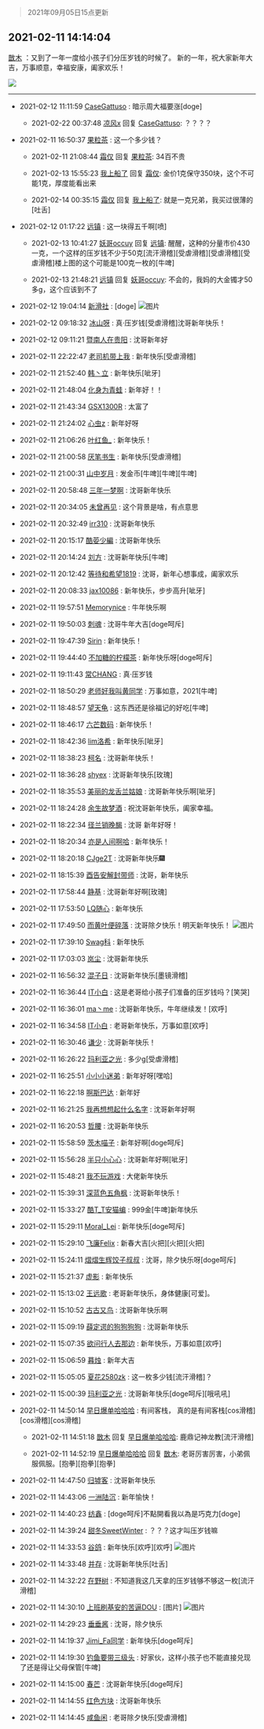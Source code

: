 > 2021年09月05日15点更新
<link rel="stylesheet" href="https://cdn.jsdelivr.net/gh/taotie6/sampleJSON@main/css/photo_show.css">


 ## 2021-02-11 14:14:04 

 [㪚木](https://www.coolapk.com/feed/24810687?shareKey=MDJkZTY2NmQ2ZDlhNjEzMTc3YmY~) ：又到了一年一度给小孩子们分压岁钱的时候了。
新的一年，祝大家新年大吉，万事顺意，幸福安康，阖家欢乐！ 

<div class="album">
<img class="img-item" src="https://image.coolapk.com/feed/2021/0211/14/1081091_dc8d4c1d_4043_3828@1728x2010.jpeg" />
</div>

 ------- 

- 2021-02-12 11:11:59 [CaseGattuso](uid=1275642) : 暗示周大福要涨[doge] 

    - 2021-02-22 00:37:48 [凉风x](uid=1300277) 回复 [CaseGattuso](uid=1275642): ？？？？ 

- 2021-02-11 16:50:37 [果粒茶](uid=1028454) : 这一个多少钱？ 

    - 2021-02-11 21:08:44 [霜仅](uid=1386953) 回复 [果粒茶](uid=1028454): 34百不贵 

    - 2021-02-13 15:55:23 [我上船了](uid=441422) 回复 [霜仅](uid=1386953): 金价1克保守350块，这个不可能1克，厚度能看出来 

    - 2021-02-14 00:35:15 [霜仅](uid=1386953) 回复 [我上船了](uid=441422): 就是一克兄弟，我买过很薄的[吐舌] 

- 2021-02-12 01:17:22 [远镇](uid=1471248) : 这一块得五千啊[喷] 

    - 2021-02-13 10:41:27 [妖哥occuy](uid=1388591) 回复 [远镇](uid=1471248): 醒醒，这种的分量市价430一克，一个这样的压岁钱不少于50克[流汗滑稽][受虐滑稽][受虐滑稽][受虐滑稽]楼上图的这个可能是100克一枚的[牛啤] 

    - 2021-02-13 21:48:21 [远镇](uid=1471248) 回复 [妖哥occuy](uid=1388591): 不会的，我妈的大金镯才50多g，这个应该到不了 

- 2021-02-12 19:04:14 [新滑社](uid=2627292) : [doge] ![图片](https://image.coolapk.com/feed/2021/0212/19/2627292_e57d251c_7852_0219@593x365.jpeg)

- 2021-02-12 09:18:32 [冰山呀](uid=1245744) : 真·压岁钱[受虐滑稽]沈哥新年快乐！ 

- 2021-02-12 09:11:21 [暨南人在贵阳](uid=2427652) : 沈哥新年好 

- 2021-02-11 22:22:47 [老司机带上我](uid=1912353) : 新年快乐[受虐滑稽] 

- 2021-02-11 21:52:40 [韩丶立](uid=682352) : 新年快乐[呲牙] 

- 2021-02-11 21:48:04 [化身为青蛙](uid=1209189) : 新年好！！ 

- 2021-02-11 21:43:34 [GSX1300R](uid=2881715) : 太富了 

- 2021-02-11 21:24:02 [心虫z](uid=151532) : 新年好呀 

- 2021-02-11 21:06:26 [叶红鱼_](uid=728808) : 新年快乐！ 

- 2021-02-11 21:00:58 [厌笔书生](uid=1585734) : 新年快乐[受虐滑稽] 

- 2021-02-11 21:00:31 [山中岁月](uid=2158518) : 发金币[牛啤][牛啤][牛啤] 

- 2021-02-11 20:58:48 [三年一梦啊](uid=1706749) : 沈哥新年快乐 

- 2021-02-11 20:34:05 [未曾再见](uid=666403) : 这个背景是啥，有点意思 

- 2021-02-11 20:32:49 [irr310](uid=636373) : 沈哥新年快乐 

- 2021-02-11 20:15:17 [酷荌少編](uid=2564936) : 沈哥新年快乐 

- 2021-02-11 20:14:24 [刘方](uid=2727798) : 沈哥新年快乐[牛啤] 

- 2021-02-11 20:12:42 [等待和希望1819](uid=2954783) : 沈哥，新年心想事成，阖家欢乐 

- 2021-02-11 20:08:33 [jax10086](uid=797822) : 新年快乐，步步高升[呲牙] 

- 2021-02-11 19:57:51 [Memorynice](uid=499040) : 牛年快乐啊 

- 2021-02-11 19:50:03 [刺魂](uid=1662383) : 沈哥牛年大吉[doge呵斥] 

- 2021-02-11 19:47:39 [Sirin](uid=1860924) : 新年快乐！ 

- 2021-02-11 19:44:40 [不加糖的柠檬茶](uid=1973003) : 新年快乐呀[doge呵斥] 

- 2021-02-11 19:11:43 [常CHANG](uid=2190258) : 真·压岁钱 

- 2021-02-11 18:50:29 [老师好我叫黄同学](uid=1577656) : 万事如意，2021[牛啤] 

- 2021-02-11 18:48:57 [望天龟](uid=1618563) : 这东西还是徐福记的好吃[牛啤] 

- 2021-02-11 18:46:17 [六芒数码](uid=2190130) : 新年快乐！ 

- 2021-02-11 18:42:36 [lim洛希](uid=816320) : 新年快乐[呲牙] 

- 2021-02-11 18:38:23 [柯名](uid=1565155) : 沈哥新年快乐！ 

- 2021-02-11 18:36:28 [shyex](uid=629300) : 沈哥新年快乐[玫瑰] 

- 2021-02-11 18:35:53 [美丽的龙舌兰姑娘](uid=1174309) : 沈哥新年快乐啊[呲牙] 

- 2021-02-11 18:24:28 [余生故梦酒](uid=686082) : 祝沈哥新年快乐，阖家幸福。 

- 2021-02-11 18:22:34 [径兰销晚馤](uid=3126440) : 沈哥 新年好呀！ 

- 2021-02-11 18:20:34 [亦是人间啊哈](uid=4119252) : 新年快乐！ 

- 2021-02-11 18:20:18 [CJge2T](uid=504673) : 沈哥新年快乐🎆 

- 2021-02-11 18:15:39 [酉告安解封带师](uid=1199540) : 沈哥，新年快乐 

- 2021-02-11 17:58:44 [静基](uid=1353091) : 沈哥新年好啊[玫瑰] 

- 2021-02-11 17:53:50 [LQ随心](uid=1002360) : 新年快乐 

- 2021-02-11 17:49:50 [而黄叶便碎落](uid=2845514) : 沈哥除夕快乐！明天新年快乐！ ![图片](https://image.coolapk.com/feed/2021/0211/17/2845514_ac3d45cf_6961_9226@380x672.gif)

- 2021-02-11 17:39:10 [Swag科](uid=3229387) : 新年快乐 

- 2021-02-11 17:03:03 [岚尘](uid=1308250) : 沈哥新年快乐 

- 2021-02-11 16:56:32 [混子日](uid=1878276) : 沈哥新年快乐[墨镜滑稽] 

- 2021-02-11 16:36:44 [IT小白](uid=1002886) : 这是老哥给小孩子们准备的压岁钱吗？[笑哭] 

- 2021-02-11 16:36:01 [ma丶me](uid=2218610) : 沈哥新年快乐，牛年继续发！[欢呼] 

- 2021-02-11 16:34:58 [IT小白](uid=1002886) : 老哥新年快乐，万事如意[欢呼] 

- 2021-02-11 16:30:46 [谦少](uid=1529438) : 沈哥新年快乐！ 

- 2021-02-11 16:26:22 [玛利亚之光](uid=3142203) : 多少g[受虐滑稽] 

- 2021-02-11 16:25:51 [小小小迷弟](uid=1846299) : 新年好呀[嘿哈] 

- 2021-02-11 16:22:18 [啊斯巴达](uid=1579776) : 新年好 

- 2021-02-11 16:21:25 [我再想想起什么名字](uid=3270461) : 沈哥新年好啊 

- 2021-02-11 16:20:53 [哲腰](uid=3314896) : 沈哥新年快乐 

- 2021-02-11 15:58:59 [茨木喵子](uid=2155035) : 新年好啊[doge呵斥] 

- 2021-02-11 15:56:28 [半只小心心](uid=1559932) : 沈哥新年好啊[呲牙] 

- 2021-02-11 15:48:21 [我不玩游戏](uid=3058829) : 大佬新年快乐 

- 2021-02-11 15:39:31 [深蓝色五角枫](uid=1803264) : 沈哥新年快乐！ 

- 2021-02-11 15:33:27 [酷T_T安猫编](uid=3220399) : 999金[牛啤]新年快乐 

- 2021-02-11 15:29:11 [Moral_Lei](uid=1204855) : 新年快乐[doge呵斥] 

- 2021-02-11 15:29:10 [飞廉Felix](uid=900024) : 新春大吉[火把][火把][火把] 

- 2021-02-11 15:24:11 [熠熠生辉饺子叔叔](uid=2476035) : 沈哥，除夕快乐呀[doge呵斥] 

- 2021-02-11 15:21:37 [虚影](uid=1411988) : 新年快乐 

- 2021-02-11 15:13:02 [王远歌](uid=1626374) : 老哥新年快乐，身体健康[可爱]。 

- 2021-02-11 15:10:52 [古古又鸟](uid=1049013) : 沈哥新年快乐啊 

- 2021-02-11 15:09:19 [薛定谔的狗狗狗狗](uid=2327954) : 沈哥新年快乐 

- 2021-02-11 15:07:35 [欲问行人去那边](uid=826969) : 新年快乐，万事如意[欢呼] 

- 2021-02-11 15:06:59 [暮烛](uid=915575) : 新年大吉 

- 2021-02-11 15:05:05 [夏花2580zk](uid=858641) : 这一枚多少钱[流汗滑稽]？ 

- 2021-02-11 15:00:39 [玛利亚之光](uid=3142203) : 沈哥新年快乐[doge呵斥][哦吼吼] 

- 2021-02-11 14:50:14 [早日爆单哈哈哈](uid=2188936) : 有间客栈，
真的是有间客栈[cos滑稽][cos滑稽][cos滑稽] 

    - 2021-02-11 14:51:18 [㪚木](uid=1081091) 回复 [早日爆单哈哈哈](uid=2188936): 鹿鼎记神龙教[流汗滑稽] 

    - 2021-02-11 14:52:19 [早日爆单哈哈哈](uid=2188936) 回复 [㪚木](uid=1081091): 老哥厉害厉害，小弟佩服佩服。[抱拳][抱拳][抱拳] 

- 2021-02-11 14:47:50 [归墟客](uid=3287587) : 沈哥新年快乐 

- 2021-02-11 14:43:06 [一洲陆沉](uid=889471) : 新年愉快！ 

- 2021-02-11 14:40:23 [纺鑫](uid=2571167) : [doge呵斥]不點開看我以為是巧克力[doge] 

- 2021-02-11 14:39:24 [甜冬SweetWinter](uid=1967207) : ？？？这才叫压岁钱嘛 

- 2021-02-11 14:33:53 [谷鸽](uid=785729) : 新年快乐[欢呼][欢呼] ![图片](https://image.coolapk.com/feed/2021/0211/14/785729_3fc6e5d5_5231_4761@3328x2490.jpeg)

- 2021-02-11 14:33:48 [并存](uid=1248138) : 沈哥新年快乐[吐舌] 

- 2021-02-11 14:32:22 [在野树](uid=2774886) : 不知道我这几天拿的压岁钱够不够这一枚[流汗滑稽] 

- 2021-02-11 14:30:10 [上班刷基安的苦逼DOU](uid=919898) : [图片] ![图片](https://image.coolapk.com/feed/2021/0211/14/919898_af5b17c5_5007_7202@1800x4000.jpeg)

- 2021-02-11 14:29:23 [垂垂酱](uid=3689810) : 沈哥，除夕快乐 

- 2021-02-11 14:19:37 [Jimi_Fa同学](uid=658442) : 新年快乐[doge呵斥] 

- 2021-02-11 14:19:30 [钓鱼要带三级头](uid=2964216) : 好家伙，这样小孩子也不能直接兑现了还是得让父母保管[牛啤] 

- 2021-02-11 14:15:00 [春芒](uid=730959) : 沈哥新年快乐[doge呵斥] 

- 2021-02-11 14:14:55 [红色方块](uid=825268) : 沈哥新年快乐 

- 2021-02-11 14:14:45 [咸鱼闲](uid=3783511) : 老哥除夕快乐[受虐滑稽] 

